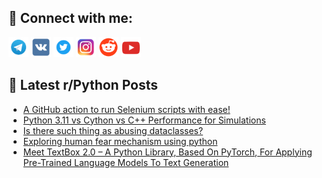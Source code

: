 ## 🔎 Connect with me:
[<img src="https://github.com/bullbesh/bullbesh/blob/main/images/Telegram.png" width="32" height="32" />](https://t.me/bullbesh)
[<img src="https://github.com/bullbesh/bullbesh/blob/main/images/VK.png" width="32" height="32" />](https://vk.com/bullbesh)
[<img src="https://github.com/bullbesh/bullbesh/blob/main/images/Twitter.png" width="32" height="32" />](https://twitter.com/bullbesh1)
[<img src="https://github.com/bullbesh/bullbesh/blob/main/images/Instagram.png" width="32" height="32" />](https://www.instagram.com/bullbesh)
[<img src="https://github.com/bullbesh/bullbesh/blob/main/images/Reddit.png" width="32" height="32" />](https://www.reddit.com/user/bullbesh)
[<img src="https://github.com/bullbesh/bullbesh/blob/main/images/YouTube.png" width="32" height="32" />](https://www.youtube.com/channel/UCtfjRs6uzgq5mfm8S06WTcg)

## 📕 Latest r/Python Posts
<!-- BLOG-POST-LIST:START -->
- [A GitHub action to run Selenium scripts with ease!](https://www.reddit.com/r/Python/comments/10195ra/a_github_action_to_run_selenium_scripts_with_ease/)
- [Python 3.11 vs Cython vs C++ Performance for Simulations](https://www.reddit.com/r/Python/comments/101920k/python_311_vs_cython_vs_c_performance_for/)
- [Is there such thing as abusing dataclasses?](https://www.reddit.com/r/Python/comments/1018p9r/is_there_such_thing_as_abusing_dataclasses/)
- [Exploring human fear mechanism using python](https://www.reddit.com/r/Python/comments/10180hi/exploring_human_fear_mechanism_using_python/)
- [Meet TextBox 2.0 – A Python Library, Based On PyTorch, For Applying Pre-Trained Language Models To Text Generation](https://www.reddit.com/r/Python/comments/1017fq9/meet_textbox_20_a_python_library_based_on_pytorch/)
<!-- BLOG-POST-LIST:END -->
